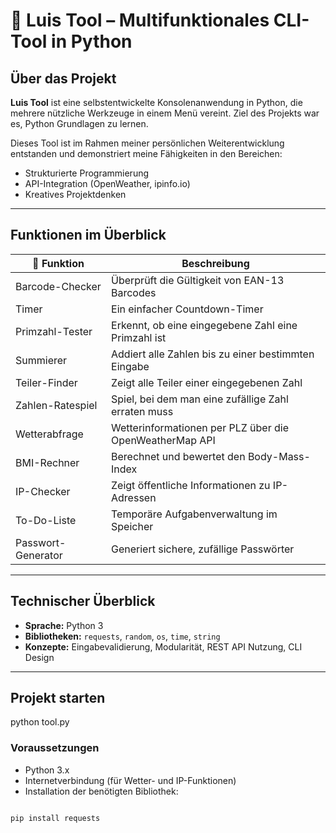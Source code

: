 # 🧰 Luis Tool – Multifunktionales CLI-Tool in Python

## Über das Projekt

**Luis Tool** ist eine selbstentwickelte Konsolenanwendung in Python, die mehrere nützliche Werkzeuge in einem Menü vereint. Ziel des Projekts war es, Python Grundlagen zu lernen.

Dieses Tool ist im Rahmen meiner persönlichen Weiterentwicklung entstanden und demonstriert meine Fähigkeiten in den Bereichen:
- Strukturierte Programmierung
- API-Integration (OpenWeather, ipinfo.io)
- Kreatives Projektdenken

---

## Funktionen im Überblick

| 🔧 Funktion                     | Beschreibung                                                |
|-------------------------------|-------------------------------------------------------------|
| Barcode-Checker               | Überprüft die Gültigkeit von EAN-13 Barcodes                |
| Timer                         | Ein einfacher Countdown-Timer                               |
| Primzahl-Tester               | Erkennt, ob eine eingegebene Zahl eine Primzahl ist         |
| Summierer                     | Addiert alle Zahlen bis zu einer bestimmten Eingabe         |
| Teiler-Finder                 | Zeigt alle Teiler einer eingegebenen Zahl                   |
| Zahlen-Ratespiel              | Spiel, bei dem man eine zufällige Zahl erraten muss         |
| Wetterabfrage                 | Wetterinformationen per PLZ über die OpenWeatherMap API     |
| BMI-Rechner                   | Berechnet und bewertet den Body-Mass-Index                  |
| IP-Checker                    | Zeigt öffentliche Informationen zu IP-Adressen              |
| To-Do-Liste                   | Temporäre Aufgabenverwaltung im Speicher                    |
| Passwort-Generator            | Generiert sichere, zufällige Passwörter                     |

---

## Technischer Überblick

- **Sprache:** Python 3  
- **Bibliotheken:** `requests`, `random`, `os`, `time`, `string`  
- **Konzepte:** Eingabevalidierung, Modularität, REST API Nutzung, CLI Design

---

## Projekt starten

python tool.py

### Voraussetzungen

- Python 3.x  
- Internetverbindung (für Wetter- und IP-Funktionen)  
- Installation der benötigten Bibliothek:
```bash

pip install requests
